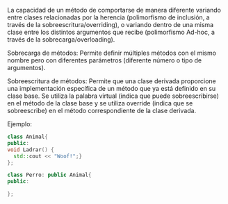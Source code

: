 La capacidad de un método de comportarse de manera diferente variando entre clases relacionadas por la herencia (polimorfismo de inclusión, a través de la sobreescritura/overriding), o variando dentro de una misma clase entre los distintos argumentos que recibe (polimorfismo Ad-hoc, a través de la sobrecarga/overloading).

Sobrecarga de métodos:
Permite definir múltiples métodos con el mismo nombre pero con diferentes parámetros (diferente número o tipo de argumentos).

Sobreescritura de métodos:
Permite que una clase derivada proporcione una implementación específica de un método que ya está definido en su clase base. Se utiliza la palabra virtual (indica que puede sobreescribirse) en el método de la clase base y se utiliza override (indica que se sobreescribe) en el método correspondiente de la clase derivada. 

Ejemplo:
```cpp
class Animal{
public:
void Ladrar() {
  std::cout << "Woof!";}
};

class Perro: public Animal{
public:

};

```
